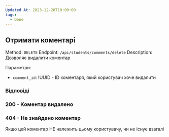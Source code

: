 ```yaml
---
Updated At: 2023-12-28T10:00:00
tags:
  - Done
---
```

## Отримати коментарі

Method: `DELETE`
Endpoint: `/api/students/comments/delete`
Description: Дозволяє видалити коментар

Параметри:
- `comment_id`: !UUID - ID коментаря, який користувач хоче видалити

### Відповіді
### 200 - Коментар видалено

### 404 - Не знайдено коментар
Якщо цей коментар НЕ належить цьому користувачу, чи не існує взагалі